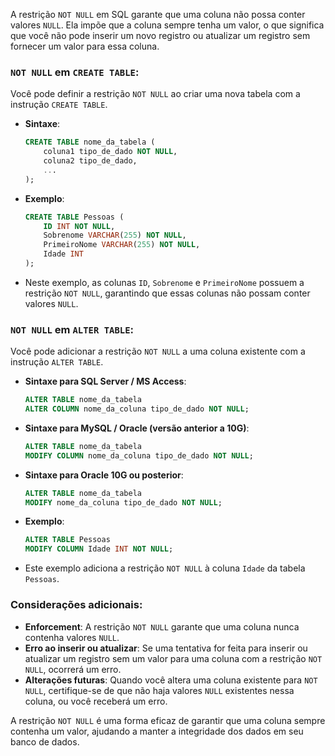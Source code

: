 A restrição `NOT NULL` em SQL garante que uma coluna não possa conter valores `NULL`. Ela impõe que a coluna sempre tenha um valor, o que significa que você não pode inserir um novo registro ou atualizar um registro sem fornecer um valor para essa coluna.

### `NOT NULL` em `CREATE TABLE`:

Você pode definir a restrição `NOT NULL` ao criar uma nova tabela com a instrução `CREATE TABLE`.

- **Sintaxe**:
    ```sql
    CREATE TABLE nome_da_tabela (
        coluna1 tipo_de_dado NOT NULL,
        coluna2 tipo_de_dado,
        ...
    );
    ```

- **Exemplo**:
    ```sql
    CREATE TABLE Pessoas (
        ID INT NOT NULL,
        Sobrenome VARCHAR(255) NOT NULL,
        PrimeiroNome VARCHAR(255) NOT NULL,
        Idade INT
    );
    ```

- Neste exemplo, as colunas `ID`, `Sobrenome` e `PrimeiroNome` possuem a restrição `NOT NULL`, garantindo que essas colunas não possam conter valores `NULL`.

### `NOT NULL` em `ALTER TABLE`:

Você pode adicionar a restrição `NOT NULL` a uma coluna existente com a instrução `ALTER TABLE`.

- **Sintaxe para SQL Server / MS Access**:
    ```sql
    ALTER TABLE nome_da_tabela
    ALTER COLUMN nome_da_coluna tipo_de_dado NOT NULL;
    ```

- **Sintaxe para MySQL / Oracle (versão anterior a 10G)**:
    ```sql
    ALTER TABLE nome_da_tabela
    MODIFY COLUMN nome_da_coluna tipo_de_dado NOT NULL;
    ```

- **Sintaxe para Oracle 10G ou posterior**:
    ```sql
    ALTER TABLE nome_da_tabela
    MODIFY nome_da_coluna tipo_de_dado NOT NULL;
    ```

- **Exemplo**:
    ```sql
    ALTER TABLE Pessoas
    MODIFY COLUMN Idade INT NOT NULL;
    ```

- Este exemplo adiciona a restrição `NOT NULL` à coluna `Idade` da tabela `Pessoas`.

### Considerações adicionais:

- **Enforcement**: A restrição `NOT NULL` garante que uma coluna nunca contenha valores `NULL`.
- **Erro ao inserir ou atualizar**: Se uma tentativa for feita para inserir ou atualizar um registro sem um valor para uma coluna com a restrição `NOT NULL`, ocorrerá um erro.
- **Alterações futuras**: Quando você altera uma coluna existente para `NOT NULL`, certifique-se de que não haja valores `NULL` existentes nessa coluna, ou você receberá um erro.

A restrição `NOT NULL` é uma forma eficaz de garantir que uma coluna sempre contenha um valor, ajudando a manter a integridade dos dados em seu banco de dados.